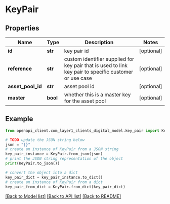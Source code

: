 # KeyPair


## Properties

Name | Type | Description | Notes
------------ | ------------- | ------------- | -------------
**id** | **str** | key pair id | [optional] 
**reference** | **str** | custom identifier supplied for key pair that is used to link key pair to specific customer or use case | [optional] 
**asset_pool_id** | **str** | asset pool id | [optional] 
**master** | **bool** | whether this is a master key for the asset pool | [optional] 

## Example

```python
from openapi_client.com_layer1_clients_digital_model.key_pair import KeyPair

# TODO update the JSON string below
json = "{}"
# create an instance of KeyPair from a JSON string
key_pair_instance = KeyPair.from_json(json)
# print the JSON string representation of the object
print(KeyPair.to_json())

# convert the object into a dict
key_pair_dict = key_pair_instance.to_dict()
# create an instance of KeyPair from a dict
key_pair_from_dict = KeyPair.from_dict(key_pair_dict)
```
[[Back to Model list]](../README.md#documentation-for-models) [[Back to API list]](../README.md#documentation-for-api-endpoints) [[Back to README]](../README.md)


